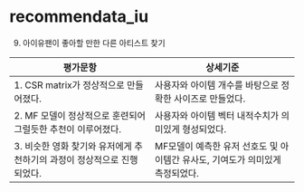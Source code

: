 # recommendata_iu
9. 아이유팬이 좋아할 만한 다른 아티스트 찾기

|평가문항|상세기준|
|---|---|
|1. CSR matrix가 정상적으로 만들어졌다.|사용자와 아이템 개수를 바탕으로 정확한 사이즈로 만들었다.|
|2. MF 모델이 정상적으로 훈련되어 그럴듯한 추천이 이루어졌다.|사용자와 아이템 벡터 내적수치가 의미있게 형성되었다.|
|3. 비슷한 영화 찾기와 유저에게 추천하기의 과정이 정상적으로 진행되었다.|MF모델이 예측한 유저 선호도 및 아이템간 유사도, 기여도가 의미있게 측정되었다.|
